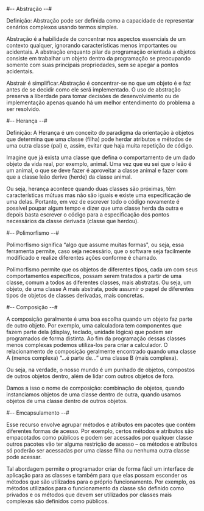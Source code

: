 #-- Abstração --#

Definição: Abstração pode ser definida como a capacidade de representar cenários complexos usando termos simples.

Abstração é a habilidade de concentrar nos aspectos essenciais de um contexto qualquer, ignorando características menos importantes ou acidentais. A abstração enquanto pilar da programação orientada a objetos consiste em trabalhar um objeto dentro da programação se preocupando somente com suas principais propriedades, sem se apegar a pontos acidentais.

Abstrair é simplificar.Abstração é concentrar-se no que um objeto é e faz antes de se decidir como ele será implementado. O uso de abstração preserva a liberdade para tomar decisões de desenvolvimento ou de implementação apenas quando há um melhor entendimento do problema a ser resolvido.

#-- Herança --#

Definição: A Herança é um conceito do paradigma da orientação à objetos que determina que uma classe (filha) pode herdar atributos e métodos de uma outra classe (pai) e, assim, evitar que haja muita repetição de código.

Imagine que já exista uma classe que defina o comportamento de um dado objeto da vida real, por exemplo, animal. Uma vez que eu sei que o leão é um animal, o que se deve fazer é aproveitar a classe animal e fazer com que a classe leão derive (herde) da classe animal.

Ou seja, herança acontece quando duas classes são próximas, têm características mútuas mas não são iguais e existe uma especificação de uma delas. Portanto, em vez de escrever todo o código novamente é possível poupar algum tempo e dizer que uma classe herda da outra e depois basta escrever o código para a especificação dos pontos necessários da classe derivada (classe que herdou).

#-- Polimorfismo --#

Polimorfismo significa “algo que assume muitas formas", ou seja, essa ferramenta permite, caso seja necessário, que o software seja facilmente modificado e realize diferentes ações conforme é chamado. 

Polimorfismo permite que os objetos de diferentes tipos, cada um com seus comportamentos específicos, possam serem tratados a partir de uma classe, comum a todos as diferentes classes, mais abstratas. Ou seja, um objeto, de uma classe A mais abstrata, pode assumir o papel de diferentes tipos de objetos de classes derivadas, mais concretas.

#-- Composição --#

A composição geralmente é uma boa escolha quando um objeto faz parte de outro objeto. Por exemplo, uma calculadora tem componentes que fazem parte dela (display, teclado, unidade lógica) que podem ser programados de forma distinta. Ao fim da programação dessas classes menos complexas podemos utiliza-los para criar a calculador. O relacionamento de composição geralmente encontrado quando uma classe A (menos complexa) “…é parte de…” uma classe B (mais complexa).

Ou seja, na verdade, o nosso mundo é um punhado de objetos, compostos de outros objetos dentro, além de lidar com outros objetos de fora. 

Damos a isso o nome de composição: combinação de objetos, quando instanciamos objetos de uma classe dentro de outra, quando usamos objetos de uma classe dentro de outros objetos.

#-- Emcapsulamento --#

Esse recurso envolve agrupar métodos e atributos em pacotes que contém diferentes formas de acesso. Por exemplo, certos métodos e atributos são empacotados como públicos e podem ser acessados por qualquer classe outros pacotes vão ter alguma restrição de acesso – os métodos e atributos só poderão ser acessadas por uma classe filha ou nenhuma outra classe pode acessar.

Tal abordagem permite o programador criar de forma fácil um interface de aplicação para as classes e também para que elas possam esconder os métodos que são utilizados para o próprio funcionamento. Por exemplo, os métodos utilizados para o funcionamento da classe são definido como privados e os métodos que devem ser utilizados por classes mais complexas são definidos como públicos.





